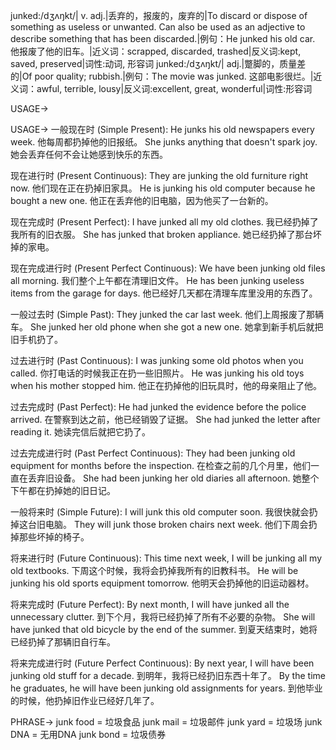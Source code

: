 junked:/dʒʌŋkt/| v. adj.|丢弃的，报废的，废弃的|To discard or dispose of something as useless or unwanted.  Can also be used as an adjective to describe something that has been discarded.|例句：He junked his old car. 他报废了他的旧车。|近义词：scrapped, discarded, trashed|反义词:kept, saved, preserved|词性:动词, 形容词
junked:/dʒʌŋkt/| adj.|蹩脚的，质量差的|Of poor quality; rubbish.|例句：The movie was junked. 这部电影很烂。|近义词：awful, terrible, lousy|反义词:excellent, great, wonderful|词性:形容词

USAGE->

USAGE->
一般现在时 (Simple Present):
He junks his old newspapers every week.  他每周都扔掉他的旧报纸。
She junks anything that doesn't spark joy. 她会丢弃任何不会让她感到快乐的东西。


现在进行时 (Present Continuous):
They are junking the old furniture right now. 他们现在正在扔掉旧家具。
He is junking his old computer because he bought a new one. 他正在丢弃他的旧电脑，因为他买了一台新的。


现在完成时 (Present Perfect):
I have junked all my old clothes. 我已经扔掉了我所有的旧衣服。
She has junked that broken appliance. 她已经扔掉了那台坏掉的家电。


现在完成进行时 (Present Perfect Continuous):
We have been junking old files all morning. 我们整个上午都在清理旧文件。
He has been junking useless items from the garage for days. 他已经好几天都在清理车库里没用的东西了。


一般过去时 (Simple Past):
They junked the car last week.  他们上周报废了那辆车。
She junked her old phone when she got a new one. 她拿到新手机后就把旧手机扔了。


过去进行时 (Past Continuous):
I was junking some old photos when you called. 你打电话的时候我正在扔一些旧照片。
He was junking his old toys when his mother stopped him. 他正在扔掉他的旧玩具时，他的母亲阻止了他。


过去完成时 (Past Perfect):
He had junked the evidence before the police arrived.  在警察到达之前，他已经销毁了证据。
She had junked the letter after reading it. 她读完信后就把它扔了。


过去完成进行时 (Past Perfect Continuous):
They had been junking old equipment for months before the inspection. 在检查之前的几个月里，他们一直在丢弃旧设备。
She had been junking her old diaries all afternoon. 她整个下午都在扔掉她的旧日记。


一般将来时 (Simple Future):
I will junk this old computer soon.  我很快就会扔掉这台旧电脑。
They will junk those broken chairs next week.  他们下周会扔掉那些坏掉的椅子。


将来进行时 (Future Continuous):
This time next week, I will be junking all my old textbooks.  下周这个时候，我将会扔掉我所有的旧教科书。
He will be junking his old sports equipment tomorrow. 他明天会扔掉他的旧运动器材。


将来完成时 (Future Perfect):
By next month, I will have junked all the unnecessary clutter.  到下个月，我将已经扔掉了所有不必要的杂物。
She will have junked that old bicycle by the end of the summer. 到夏天结束时，她将已经扔掉了那辆旧自行车。


将来完成进行时 (Future Perfect Continuous):
By next year, I will have been junking old stuff for a decade. 到明年，我将已经扔旧东西十年了。
By the time he graduates, he will have been junking old assignments for years. 到他毕业的时候，他扔掉旧作业已经好几年了。



PHRASE->
junk food = 垃圾食品
junk mail = 垃圾邮件
junk yard = 垃圾场
junk DNA =  无用DNA
junk bond = 垃圾债券
